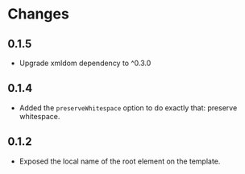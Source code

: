 # Changes

## 0.1.5

* Upgrade xmldom dependency to ^0.3.0

## 0.1.4

* Added the `preserveWhitespace` option to do exactly that: preserve whitespace.

## 0.1.2

* Exposed the local name of the root element on the template.
